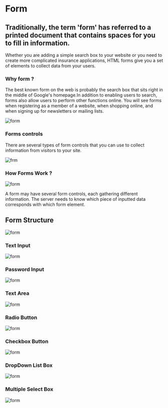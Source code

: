 
# Form 

## Traditionally, the term 'form' has referred to a printed document that contains spaces for you to fill in information.

Whether you are adding a simple search box to your website or you need to create more complicated insurance applications, HTML forms give you a set of elements to collect data from your users.

### Why form ?

The best known form on the web is probably the search box that sits right in the middle of Google's homepage.In addition to enabling users to search, forms also allow users to perform other functions online. You will see forms when registering as a member of a website, when shopping online, and when signing up for newsletters or mailing lists.

![form](fo.png)

### Forms controls 

There are several types of form controls that you can use to collect information from visitors to your site.


![frm](for.png)


### How Forms Work ?



![form](work.png)




A form may have several form controls, each gathering different information. The server needs to know which piece of inputted data corresponds with which form element.


## Form Structure

![form](fors.png)


### Text Input

![form](text.png)



### Password Input

![form](fpass.png)



### Text Area

![form](area.png)


### Radio Button

![form](rad.png)



### Checkbox Button

![form](cheh.png)



### DropDown List Box

![form](dro.png)



### Multiple Select Box


![form](mul.png)





